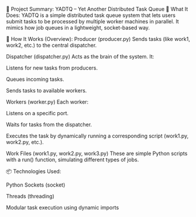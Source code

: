 🧾 Project Summary: YADTQ – Yet Another Distributed Task Queue
🔧 What It Does:
YADTQ is a simple distributed task queue system that lets users submit tasks to be processed by multiple worker machines in parallel. It mimics how job queues in a lightweight, socket-based way.

🧠 How It Works (Overview):
Producer (producer.py)
Sends tasks (like work1, work2, etc.) to the central dispatcher.

Dispatcher (dispatcher.py)
Acts as the brain of the system. It:

Listens for new tasks from producers.

Queues incoming tasks.

Sends tasks to available workers.

Workers (worker.py)
Each worker:

Listens on a specific port.

Waits for tasks from the dispatcher.

Executes the task by dynamically running a corresponding script (work1.py, work2.py, etc.).

Work Files (work1.py, work2.py, work3.py)
These are simple Python scripts with a run() function, simulating different types of jobs.


📦 Technologies Used:

Python Sockets (socket)

Threads (threading)

Modular task execution using dynamic imports
